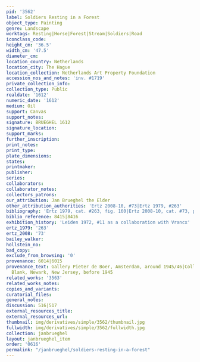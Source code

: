 ```yaml
---
pid: '3562'
label: Soldiers Resting in a Forest
object_type: Painting
genre: Landscape
worktags: Resting|Horse|Forest|Stream|Soldiers|Road
iconclass_code:
height_cm: '36.5'
width_cm: '47.5'
diameter_cm:
location_country: Netherlands
location_city: The Hague
location_collection: Netherlands Art Property Foundation
accession_nos_and_notes: 'inv. #1719'
private_collection_info:
collection_type: Public
realdate: '1612'
numeric_date: '1612'
medium: Oil
support: Canvas
support_notes:
signature: BRUEGHEL 1612
signature_location:
support_marks:
further_inscription:
print_notes:
print_type:
plate_dimensions:
states:
printmaker:
publisher:
series:
collaborators:
collaborator_notes:
collectors_patrons:
our_attribution: Jan Brueghel the Elder
other_attribution_authorities: 'Ertz 2008-10, #73|Ertz 1979, #263'
bibliography: 'Ertz 1979, cat. #263, fig. 160|Ertz 2008-10, cat. #73, p. 191'
biblio_reference: 8415|8416
exhibition_history: 'Leiden 1972, #11 as a collaboration with Vrancx'
ertz_1979: '263'
ertz_2008: '73'
bailey_walker:
hollstein_no:
bad_copy:
exclude_from_browsing: '0'
provenance: 6014|6015
provenance_text: Gallery Pieter de Boer, Amsterdam, around 1945/46|Collection of H.
  Blank, Newark, New Jersey, before 1945
related_works: '3563'
related_works_notes:
copies_and_variants:
curatorial_files:
general_notes:
discussion: 516|517
external_resources_title:
external_resources_url:
thumbnail: img/derivatives/simple/3562/thumbnail.jpg
fullwidth: img/derivatives/simple/3562/fullwidth.jpg
collection: janbrueghel
layout: janbrueghel_item
order: '0616'
permalink: "/janbrueghel/soldiers-resting-in-a-forest"
---
```

